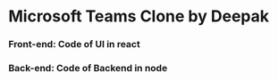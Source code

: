 # Microsoft Teams Clone by Deepak

### Front-end: Code of UI in react

### Back-end: Code of Backend in node
